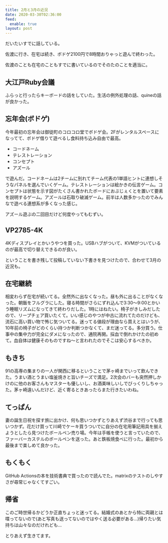 ```yaml
---
title: 2月と3月の近況
date: 2020-03-30T02:36:00
feed:
  enable: true
layout: post
---
```


だいたいすでに話している。

佐渡に行き、在宅は続き、ボドゲ2100円で8時間おりゃっと遊んで終わった。

佐渡のことも在宅のこともすでに書いているのでそのたのことを適当に。

## 大江戸Ruby会議
ふらっと行ったらキーボードの話をしていた。生活の例外処理の話、quineの話が良かった。

## 忘年会(ボドゲ)
今年最初の忘年会は御徒町のコロコロ堂でボドゲ会。2Fがレンタルスペースになってて、ボドゲ借りて遊べるし食料持ち込み自由で最高。

- コードネーム
- テレストレーション
- コンセプト
- アズール

で遊んだ。コードネームは2チームに別れてチーム代表の1単語ヒントに連想しそうなパネルを選んでいくゲーム。テレストレーションは絵かきの伝言ゲーム。コンセプトは状態を示す図がたくさん書かれたボードにおぶじぇくとを置いて要素を説明するゲーム。アズールは石取り破滅ゲーム。前半は人数多かったのでみんなで遊べる連想系が多くなった感じ。

アズール遊ぶの二回目だけど何度やってもむずい。

## VP2785-4K

4Kディスプレイとかいうやつを買った。USBハブがついて、KVMがついているのが最高で切り替えできるのが良い。


ということを書き残して投稿していない下書きを見つけたので、合わせて3月の近況も。

## 在宅継続
相変わらず在宅が続いてる。全然外に出なくなった。昼も外に出ることがなくなった。朝飯をフルグラにした。寝る時間がさらにずれ込んで3:30～9:00とかいう睡眠リズムになってきて終わりだした。1時にはねたい。椅子がきしみだしたので、リープチェア買いたくて。いい感じのやつが中古に流れてたのだけども、流石に高い買い物で怖じ気ついてる。迷ってる値段が理由なら買えとはいうが、10年前の椅子がどのくらい持つか判断つかなくて、まだ迷ってる。多分買う。仕事中の集中力が完全にダメになったので、通院再開。採血で倒れかけたの初めて。血自体は健康そのものですね～と言われたのでそこは安心するべきか。

## もきち
91の高専の集まりの一人が関西に移るということで茅ヶ崎までいって飲んできた。うまい酒とうまい塩釜焼きと旨いチーズで満足。2次会のバーも突然押しかけのに他のお客さんもマスターも優しいし、お酒美味しいしでびっくりしちゃった。茅ヶ崎遠いんだけど、近く寄るときあったらまた行きたいわね。

## てっぱん
妻の誕生日祝を探す旅に出かけ、何も思いつかずとりあえず渋谷まで行っても思いつかず。花だけ買って川崎でケーキ買うついでに自分の在宅用筆記用具を揃えようとしたら見つけたボールペン売り場。今年は手帳を使うと言っていたので、ファーバーカステルのボールペンを送った。あと鉄板焼食べに行った。最初から最後まで楽しめて良かった。

## もくもく
GitHub Actionsの本を技術書典で買ったので読んでた。matrixのテストのしやすさが尋常じゃなくてすごい。

## 帰省
このご時世帰るかどうか正直ちょっと迷ってる。結婚式のあとから特に両親とは喋ってないので(あと写真も送ってないのではやく送る必要がある…)帰りたい気持ちは山々なのだけれども…

とりあえず生きてます。
